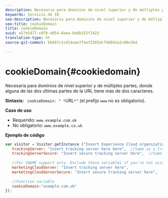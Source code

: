 ```yaml
---
description: Necesaria para dominios de nivel superior y de múltiples partes, donde alguna de las dos últimas partes de la URL tiene más de dos caracteres.
keywords: Servicio de ID
seo-description: Necesaria para dominios de nivel superior y de múltiples partes, donde alguna de las dos últimas partes de la URL tiene más de dos caracteres.
seo-title: cookieDomain
title: cookieDomain
uuid: a57e5477-c07b-4d54-8aea-8e8b152f1423
translation-type: ht
source-git-commit: bb687c1cd14aae7faef2565dcf9d041a1c06e3bd

---
```



# cookieDomain{#cookiedomain}

Necesaria para dominios de nivel superior y de múltiples partes, donde alguna de las dos últimas partes de la URL tiene más de dos caracteres.

**Sintaxis:** ` cookieDomain: " *`URL`*"` (el prefijo `www` no es obligatorio).

**Caso de uso**

* Requerido: `www.example.com.uk`
* No obligatorio: `www.example.co.uk`

**Ejemplo de código**

```js
var visitor = Visitor.getInstance ("Insert Experience Cloud organization ID here",{ 
   trackingServer: "Insert tracking server here here",  //Same as s.trackingServer 
   trackingServerSecure: "Insert secure tracking server here",  //Same as s.trackingServerSecure 
 
   //For CNAME support only. Exclude these variables if you're not using CNAME 
   marketingCloudServer: "Insert tracking server here", 
   marketingCloudServerSecure: "Insert secure tracking server here", 
 
   //Function variable 
   cookieDomain:"example.com.uk" 
});
```

